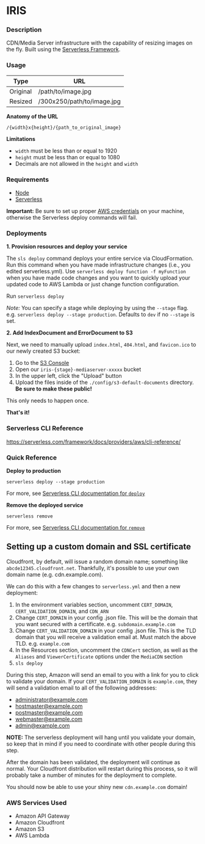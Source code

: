 # IRIS

### Description

CDN/Media Server infrastructure with the capability of resizing images on the fly. Built using the
[Serverless Framework](https://serverless.com/).


### Usage

| Type                 | URL                            |
| -------------------- | ------------------------------ |
| Original             | /path/to/image.jpg             |
| Resized              | /300x250/path/to/image.jpg     |

**Anatomy of the URL**

`/{width}x{height}/{path_to_original_image}`


**Limitations**

- `width` must be less than or equal to 1920
- `height` must be less than or equal to 1080
- Decimals are not allowed in the `height` and `width`


### Requirements

- [Node](https://nodejs.org/en/)
- [Serverless](https://serverless.com/)

**Important:** Be sure to set up proper [AWS credentials](https://serverless.com/framework/docs/providers/aws/guide/credentials/) 
on your machine, otherwise the Serverless deploy commands will fail.


### Deployments

**1. Provision resources and deploy your service**

The `sls deploy` command deploys your entire service via CloudFormation. Run this command when you have made infrastructure changes (i.e., you edited serverless.yml). Use `serverless deploy function -f myFunction` when you have made code changes and you want to quickly upload your updated code to AWS Lambda or just change function configuration.

Run `serverless deploy`

*Note:* You can specify a stage while deploying by using the `--stage` flag. e.g. `serverless deploy --stage production`.
Defaults to `dev` if no `--stage` is set.

**2. Add IndexDocument and ErrorDocument to S3**

Next, we need to manually upload `index.html`, `404.html`, and `favicon.ico` to our newly created S3 bucket:

1. Go to the [S3 Console](https://s3.console.aws.amazon.com/s3/home)
1. Open our `iris-{stage}-mediaserver-xxxxx` bucket
1. In the upper left, click the "Upload" button
1. Upload the files inside of the `./config/s3-default-documents` directory. **Be sure to make these public!**

This only needs to happen once.

**That's it!**


### Serverless CLI Reference

https://serverless.com/framework/docs/providers/aws/cli-reference/


### Quick Reference

**Deploy to production**

`serverless deploy --stage production`

For more, see [Serverless CLI documentation for `deploy`](https://serverless.com/framework/docs/providers/aws/cli-reference/deploy/)

**Remove the deployed service**

`serverless remove`

For more, see [Serverless CLI documentation for `remove`](https://serverless.com/framework/docs/providers/aws/cli-reference/remove/)


## Setting up a custom domain and SSL certificate

Cloudfront, by default, will issue a random domain name; something like `abcde12345.cloudfront.net`. Thankfully, it's 
possible to use your own domain name (e.g. cdn.example.com).

We can do this with a few changes to `serverless.yml` and then a new deployment:
1. In the environment variables section, uncomment `CERT_DOMAIN`, `CERT_VALIDATION_DOMAIN`, and `CDN_ARN`
1. Change `CERT_DOMAIN` in your config .json file. This will be the domain that you want secured with a certificate. e.g. `subdomain.example.com`
1. Change `CERT_VALIDATION_DOMAIN` in your config .json file. This is the TLD domain that you will receive a validation email at. Must match the above TLD. e.g. `example.com`
1. In the Resources section, uncomment the `CDNCert` section, as well as the `Aliases` and `ViewerCertificate` options under the `MediaCDN` section
1. `sls deploy`

During this step, Amazon will send an email to you with a link for you to click to validate your domain. If your 
`CERT_VALIDATION_DOMAIN` is `example.com`, they will send a validation email to all of the following addresses:
- administrator@example.com
- hostmaster@example.com
- postmaster@example.com
- webmaster@example.com
- admin@example.com

**NOTE:** The serverless deployment will hang until you validate your domain, so keep that in mind if you need to
coordinate with other people during this step.

After the domain has been validated, the deployment will continue as normal. Your Cloudfront distribution will restart
during this process, so it will probably take a number of minutes for the deployment to complete.

You should now be able to use your shiny new `cdn.example.com` domain!


### AWS Services Used

- Amazon API Gateway
- Amazon Cloudfront
- Amazon S3
- AWS Lambda 
